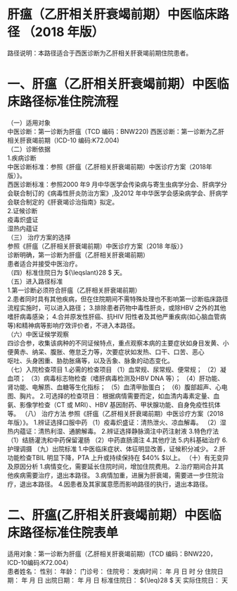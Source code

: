 # 肝瘟（乙肝相关肝衰竭前期）中医临床路径 （2018 年版）  
路径说明：本路径适合于西医诊断为乙肝相关肝衰竭前期住院患者。  
# 一、肝瘟（乙肝相关肝衰竭前期）中医临床路径标准住院流程  
（一）适用对象  
中医诊断：第一诊断为肝瘟（TCD 编码：BNW220) 西医诊断：第一诊断为乙肝相关肝衰竭前期（ICD-10 编码:K72.004)  
（二）诊断依据  
1.疾病诊断  
中医诊断标准：参照《肝瘟（乙肝相关肝衰竭前期）中医诊疗方案（2018年版）》。  
西医诊断标准：参照2000 年9 月中华医学会传染病与寄生虫病学分会、肝病学分会联合制订的《病毒性肝炎防治方案》,及2012 年中华医学会感染病学会、肝病学会联合制定的《肝衰竭诊治指南》拟定。  
2.证候诊断  
疫毒炽盛证  
湿热内蕴证  
（三） 治疗方案的选择  
参照《肝瘟（乙肝相关肝衰竭前期）中医诊疗方案（2018 年版）》  
诊断明确，第一诊断为肝瘟（乙肝相关肝衰竭前期）  
患者适合并接受中医治疗。  
（四）标准住院日为 ${\leqslant}28 $ 天。  
（五）进入路径标准  
1.第一诊断必须符合肝瘟（乙肝相关肝衰竭前期）  
2.患者同时具有其他疾病，但在住院期间不需特殊处理也不影响第一诊断临床路径流程实施时，可以进入路径； 3.排除患者药物中毒性肝炎，或除HBV 之外的其他嗜肝病毒感染； 4.合并原发性肝癌、抗HIV 阳性者及其他严重疾病(如心脑血管病等)和精神病等影响疗效评价者，不进入本路径。  
（六）中医证候学观察  
四诊合参，收集该病种的不同证候特点，重点观察本病的主要症状如身目发黄、小便黄赤、纳呆、腹胀、倦怠乏力等，次要症状如发热、口干、口苦、恶心  
呕吐、头身困重、胁肋胀痛等，以及舌象、脉象的动态变化。  
（七）入院检查项目 1.必需的检查项目 （1）血常规、尿常规、便常规； （2）凝血项； （3）病毒标志物检查（嗜肝病毒检测及HBV DNA 等）； （4）肝功能、肾功能、电解质、血糖等生化指标； （5）血清甲胎蛋白； （6）腹部超声、心电图、胸片。 2.可选择的检查项目： 根据病情需要而定，如血清内毒素定量、血氨、影像学检查（CT 或 MRI）、HBV 基因耐药、甲状腺功能、自身免疫性抗体等。 （八） 治疗方法 参照《肝瘟（乙肝相关肝衰竭前期）中医诊疗方案（2018 年版）》。 1.辨证选择口服中药  （1）疫毒炽盛证：清热泄火、凉血解毒。 （2）湿热内蕴证：清热利湿、通腑解毒。 2.辨证选择静脉滴注中药注射液  3.特色疗法 （1）结肠灌洗和中药保留灌肠 （2）中药直肠滴注 4.其他疗法 5.内科基础治疗  6.护理调摄  （九）出院标准 1.中医临床症状、体征明显改善，证候积分减少。  2.肝功能检查TBIL 明显下降，PTA 上升或持续保持在 $40\% $以上。 （十）有无变异及原因分析 1.病情变化，需要延长住院时间，增加住院费用。 2.治疗期间合并其他疾病需要治疗，退出本路径。 3.病情加重，进展为肝衰竭，需要进一步住院治疗，退出本路径。 4.因患者及其家属意愿而影响路径的执行，退出本路径。  
# 二、肝瘟(乙肝相关肝衰竭前期）中医临床路径标准住院表单  
适用对象：第一诊断为肝瘟（乙肝相关肝衰竭前期）(TCD 编码：BNW220，ICD-10编码:K72.004）  
患者姓名：          性别：    年龄：    门诊号：         住院号：            发病时间：   年  月  日  时  分  住院日期：   年  月  日 出院日期：   年  月   日 标准住院日： ${\leq}28 $  天                实际住院日：      天  
